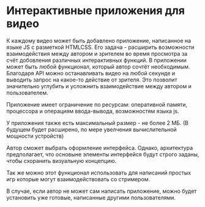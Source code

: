# Интерактивные приложения для видео


К каждому видео может быть добавлено приложение, написанное на языке JS с разметкой HTMLCSS. Его задача - расширить возможности взаимодействия между автором и зрителем во время просмотра за счёт добовления различных интерактивных функций. В приложении может быть любой функционал, который автор сочтёт необходимым. Благодаря API можно останавливать видео на любой секунде и выводить запрос на какое-то действие от зрителя. Это позволит значительно углубить и усложнить взаимодействие между автором и пользователем.

Приложение имеет ограничение по ресурсам: оперативной памяти, процессора и операциям ввода-вывода, возможностям языка js. 

У приложения также есть максимальный размер - не более 2 МБ. (В будущем будет расширено, по мере увелчения вычислительной мощности устройств)

Автор сможет выбрать оформление интерфейса. Однако, архитектура предполагает, что основыне элементы интерфейся будут строго заданы, чтобы схоранить визуальную концепцию.

Так же можно этот функционал использовать для написаний простых игр которые могут взаимодействовать со стримером.

В случае, если автор не может сам написать приложение, можно будет установить уже готовые, написанные другими пользователями.

